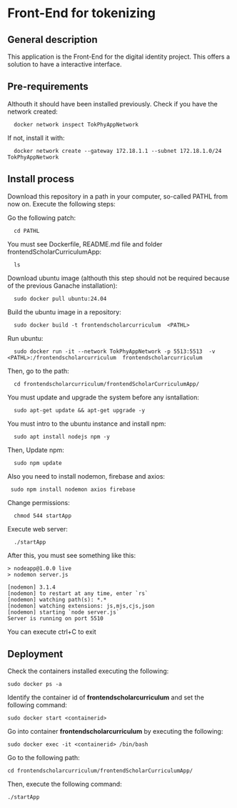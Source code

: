 # Front-End for tokenizing
## General description
  This application is the Front-End for the digital identity project. This offers a solution to have a interactive interface.

## Pre-requirements
  Althouth it should have been installed previously. Check if you have the network created:

    
      docker network inspect TokPhyAppNetwork

  If not, install it with:

    
      docker network create --gateway 172.18.1.1 --subnet 172.18.1.0/24 TokPhyAppNetwork

 
## Install process
  Download this repository in a path in your computer, so-called PATHL from now on.  Execute the following steps: 

  Go the following patch:
      
      cd PATHL  
  You must see Dockerfile, README.md file and folder frontendScholarCurriculumApp:
      
      ls 
  Download ubuntu image (althouth this step should not be required because of the previous Ganache installation):
      
      sudo docker pull ubuntu:24.04
    
  Build the ubuntu image in a repository:
      
      sudo docker build -t frontendscholarcurriculum  <PATHL>

  Run ubuntu: 
      
      sudo docker run -it --network TokPhyAppNetwork -p 5513:5513  -v  <PATHL>:/frontendscholarcurriculum  frontendscholarcurriculum
      

  Then, go to the path:
      
      cd frontendscholarcurriculum/frontendScholarCurriculumApp/

  You must update and upgrade the system before any isntallation:

      sudo apt-get update && apt-get upgrade -y

  You must intro to the ubuntu instance and install npm:
      
      sudo apt install nodejs npm -y
  
  Then, Update npm:
      
      sudo npm update
  
  
  Also you need to install nodemon, firebase and axios:
      
     sudo npm install nodemon axios firebase

     
  Change permissions:
      
      chmod 544 startApp

  Execute web server:
      
      ./startApp
  
  After this, you must see something like this:
    
    > nodeapp@1.0.0 live
    > nodemon server.js

    [nodemon] 3.1.4
    [nodemon] to restart at any time, enter `rs`
    [nodemon] watching path(s): *.*
    [nodemon] watching extensions: js,mjs,cjs,json
    [nodemon] starting `node server.js`
    Server is running on port 5510
    

  You can execute ctrl+C to exit

## Deployment
  
  Check the containers installed executing the following:
    
    sudo docker ps -a

  Identify the container id of **frontendscholarcurriculum** and set the following command:
    
    sudo docker start <containerid>

  Go into container **frontendscholarcurriculum** by executing the following:
    
    sudo docker exec -it <containerid> /bin/bash

  Go to the following path:
    
    cd frontendscholarcurriculum/frontendScholarCurriculumApp/

  Then, execute the following command:
    
    ./startApp
